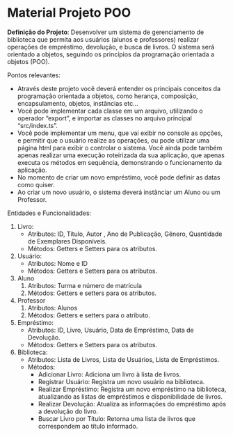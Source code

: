 # Material Projeto POO

**Definição do Projeto**: Desenvolver um sistema de gerenciamento de biblioteca que permita aos usuários (alunos e professores) realizar operações de empréstimo, devolução, e busca de livros. O sistema será orientado a objetos, seguindo os princípios da programação orientada a objetos (POO).

Pontos relevantes:

- Através deste projeto você deverá entender os principais conceitos da programação orientada a objetos, como herança, composição, encapsulamento, objetos, instâncias etc…
- Você pode implementar cada classe em um arquivo, utilizando o operador “export”, e importar as classes no arquivo principal “src/index.ts”.
- Você pode implementar um menu, que vai exibir no console as opções, e permitir que o usuário realize as operações, ou pode utilizar uma página html para exibir o controlar o sistema. Você ainda pode também apenas realizar uma execução roteirizada da sua aplicação, que apenas executa os métodos em sequência, demonstrando o funcionamento da aplicação.
- No momento de criar um novo empréstimo, você pode definir as datas como quiser.
- Ao criar um novo usuário, o sistema deverá instânciar um Aluno ou um Professor.

Entidades e Funcionalidades:

1. Livro:
   - Atributos: ID, Título, Autor , Ano de Publicação, Gênero, Quantidade de Exemplares Disponíveis.
   - Métodos: Getters e Setters para os atributos.
2. Usuário:
   - Atributos: Nome e ID
   - Métodos: Getters e Setters para os atributos.
3. Aluno
   1. Atributos: Turma e número de matrícula
   2. Métodos: Getters e setters para os atributos.
4. Professor
   1. Atributos: Alunos
   2. Métodos: Getters e setters para o atributo.
5. Empréstimo:
   - Atributos: ID, Livro, Usuário, Data de Empréstimo, Data de Devolução.
   - Métodos: Getters e Setters para os atributos.
6. Biblioteca:
   - Atributos: Lista de Livros, Lista de Usuários, Lista de Empréstimos.
   - Métodos:
     - Adicionar Livro: Adiciona um livro à lista de livros.
     - Registrar Usuário: Registra um novo usuário na biblioteca.
     - Realizar Empréstimo: Registra um novo empréstimo na biblioteca, atualizando as listas de empréstimos e disponibilidade de livros.
     - Realizar Devolução: Atualiza as informações do empréstimo após a devolução do livro.
     - Buscar Livro por Título: Retorna uma lista de livros que correspondem ao título informado.
